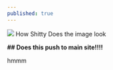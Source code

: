 ```yaml
---
published: true
---
```


![]({{site.baseurl}}/http://i.imgur.com/uNfRyAM.jpg)
How Shitty Does the image look

**## Does this push to main site!!!!**

hmmm
